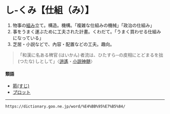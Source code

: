 # し‐くみ【仕組（み）】

1.  物事の[組み](くみ（組）)立て。構造。機構。「複雑な仕組みの機械」「政治の仕組み」
2.  事をうまく運ぶために工夫された計畫。くわだて。「うまく買わせる仕組みになっている」
3.  芝居・小説などで、內容・配置などの工夫。趣向。
>「和漢に名ある稗官 (はいかん) 者流は、ひたすら─の皮相にとどまるを拙 (つたな) しとして」〈[逍遙](https://dictionary.goo.ne.jp/word/person/%E5%9D%AA%E5%86%85%E9%80%8D%E9%81%A5/#jn-148042)・[小説神髄](https://dictionary.goo.ne.jp/word/%E5%B0%8F%E8%AA%AC%E7%A5%9E%E9%AB%84/#jn-109134)〉
        

#### 類語

-   [筋(すじ)](https://dictionary.goo.ne.jp/word/%E7%AD%8B_%28%E3%81%99%E3%81%98%29/#jn-118184)
-   [プロット](https://dictionary.goo.ne.jp/word/%E3%83%97%E3%83%AD%E3%83%83%E3%83%88/#jn-196895)

---
`https://dictionary.goo.ne.jp/word/%E4%BB%95%E7%B5%84/`